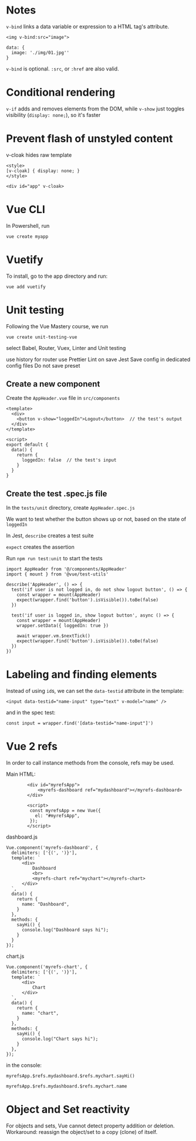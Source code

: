 # Notes

`v-bind` links a data variable or expression to a HTML tag's attribute.

`<img v-bind:src="image">`

```
data: {
  image: './img/01.jpg''
}
```

`v-bind` is optional. `:src`, or `:href` are also valid.

# Conditional rendering

`v-if` adds and removes elements from the DOM, while `v-show` just toggles visibility (`display: none;`), so it's faster

# Prevent flash of unstyled content

v-cloak hides raw template

```
<style>
[v-cloak] { display: none; }
</style>

<div id="app" v-cloak>
```

# Vue CLI

In Powershell, run

`vue create myapp`

# Vuetify

To install, go to the app directory and run:

`vue add vuetify`

# Unit testing

Following the Vue Mastery course, we run

`vue create unit-testing-vue`

select Babel, Router, Vuex, Linter and Unit testing

use history for router
use Prettier
Lint on save
Jest
Save config in dedicated config files
Do not save preset

## Create a new component

Create the `AppHeader.vue` file in `src/components`

```
<template>
  <div>
    <button v-show="loggedIn">Logout</button>  // the test's output
  </div>
</template>

<script>
export default {
  data() {
    return {
      loggedIn: false  // the test's input
    }
  }
}
```

## Create the test .spec.js file

In the `tests/unit` directory, create `AppHeader.spec.js`

We want to test whether the button shows up or not, based on the state of `loggedIn`

In Jest, `describe` creates a test suite

`expect` creates the assertion

Run `npm run test:unit` to start the tests

```
import AppHeader from '@/components/AppHeader'
import { mount } from '@vue/test-utils'

describe('AppHeader', () => {
  test('if user is not logged in, do not show logout button', () => {
    const wrapper = mount(AppHeader)
    expect(wrapper.find('button').isVisible()).toBe(false)
  })

  test('if user is logged in, show logout button', async () => {
    const wrapper = mount(AppHeader)
    wrapper.setData({ loggedIn: true })

    await wrapper.vm.$nextTick()
    expect(wrapper.find('button').isVisible()).toBe(false)
  })
})
```

# Labeling and finding elements

Instead of using `id`s, we can set the `data-testid` attribute in the template:

`<input data-testid="name-input" type="text" v-model="name" />`

and in the spec test:

`const input = wrapper.find('[data-testid="name-input"]')`

# Vue 2 refs

In order to call instance methods from the console, refs may be used.

Main HTML:

```
        <div id="myrefsApp">
            <myrefs-dashboard ref="mydashboard"></myrefs-dashboard>
        </div>

        <script>
         const myrefsApp = new Vue({
           el: "#myrefsApp",
         });
        </script>
```

dashboard.js

```
Vue.component('myrefs-dashboard', {
  delimiters: ['{(', ')}'],
  template: `
      <div>
          Dashboard
          <br>
          <myrefs-chart ref="mychart"></myrefs-chart>
      </div>
  `,
  data() {
    return {
      name: "Dashboard",
    }
  },
  methods: {
    sayHi() {
      console.log("Dashboard says hi");
    }
  }
});
```

chart.js

```
Vue.component('myrefs-chart', {
  delimiters: ['{(', ')}'],
  template: `
      <div>
          Chart
      </div>          
  `,
  data() {
    return {
      name: "chart",
    }
  },
  methods: {
    sayHi() {
      console.log("Chart says hi");
    }
  },
});
```

in the console:

```
myrefsApp.$refs.mydashboard.$refs.mychart.sayHi()

myrefsApp.$refs.mydashboard.$refs.mychart.name
```

# Object and Set reactivity

For objects and sets, Vue cannot detect property addition or deletion. Workaround: reassign the object/set to a copy (clone) of itself.